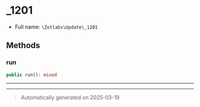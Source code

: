
# _1201





* Full name: `\Zotlabs\Update\_1201`




## Methods


### run



```php
public run(): mixed
```












***


***
> Automatically generated on 2025-03-19
